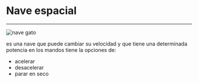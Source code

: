 # Nave espacial

---


![nave gato](https://e7.pngegg.com/pngimages/270/528/png-clipart-cat-spacecraft-drawing-outer-space-spaceship-purple-mammal.png)

es una nave que puede cambiar su velocidad y que tiene una determinada potencia en los mandos tiene la opciones de:

* acelerar
* desacelerar
* parar en seco